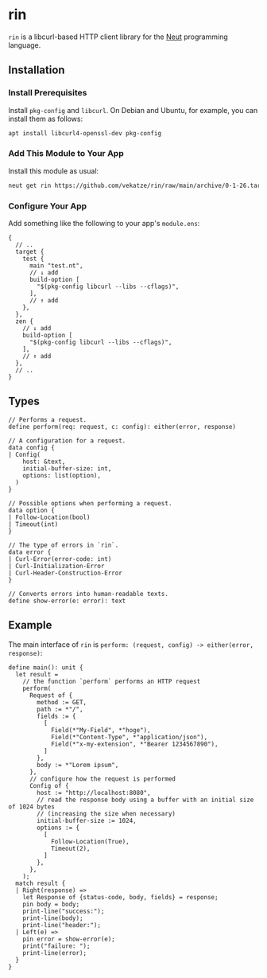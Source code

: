 # rin

`rin` is a libcurl-based HTTP client library for the [Neut](https://vekatze.github.io/neut/) programming language.

## Installation

### Install Prerequisites

Install `pkg-config` and `libcurl`. On Debian and Ubuntu, for example, you can install them as follows:

```sh
apt install libcurl4-openssl-dev pkg-config
```

### Add This Module to Your App

Install this module as usual:

```sh
neut get rin https://github.com/vekatze/rin/raw/main/archive/0-1-26.tar.zst
```

### Configure Your App

Add something like the following to your app's `module.ens`:

```ens
{
  // ..
  target {
    test {
      main "test.nt",
      // ↓ add
      build-option [
        "$(pkg-config libcurl --libs --cflags)",
      ],
      // ↑ add
    },
  },
  zen {
    // ↓ add
    build-option [
      "$(pkg-config libcurl --libs --cflags)",
    ],
    // ↑ add
  },
  // ..
}
```

## Types

```neut
// Performs a request.
define perform(req: request, c: config): either(error, response)

// A configuration for a request.
data config {
| Config(
    host: &text,
    initial-buffer-size: int,
    options: list(option),
  )
}

// Possible options when performing a request.
data option {
| Follow-Location(bool)
| Timeout(int)
}

// The type of errors in `rin`.
data error {
| Curl-Error(error-code: int)
| Curl-Initialization-Error
| Curl-Header-Construction-Error
}

// Converts errors into human-readable texts.
define show-error(e: error): text
```

## Example

The main interface of `rin` is `perform: (request, config) -> either(error, response)`:

```neut
define main(): unit {
  let result =
    // the function `perform` performs an HTTP request
    perform(
      Request of {
        method := GET,
        path := *"/",
        fields := {
          [
            Field(*"My-Field", *"hoge"),
            Field(*"Content-Type", *"application/json"),
            Field(*"x-my-extension", *"Bearer 1234567890"),
          ]
        },
        body := *"Lorem ipsum",
      },
      // configure how the request is performed
      Config of {
        host := "http://localhost:8080",
        // read the response body using a buffer with an initial size of 1024 bytes
        // (increasing the size when necessary)
        initial-buffer-size := 1024,
        options := {
          [
            Follow-Location(True),
            Timeout(2),
          ]
        },
      },
    );
  match result {
  | Right(response) =>
    let Response of {status-code, body, fields} = response;
    pin body = body;
    print-line("success:");
    print-line(body);
    print-line("header:");
  | Left(e) =>
    pin error = show-error(e);
    print("failure: ");
    print-line(error);
  }
}
```
